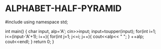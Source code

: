 # ALPHABET-HALF-PYRAMID




#include <iostream>
using namespace std;

int main() {
    char input, alp='A';
    cin>>input;
    input=toupper(input);
    for(int i=1; i<=(input-'A'+1); i++){
        for(int j=1; j<=i; j++){
            cout<<alp<< " ";
        }
        ++alp;
        cout<<endl;
    }
    return 0;
}
            
        
